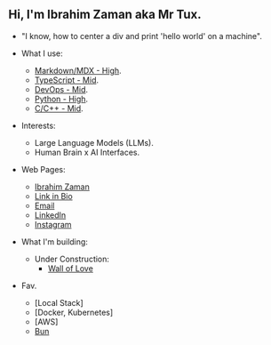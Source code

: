 ## Hi, I'm Ibrahim Zaman aka Mr Tux.

- "I know, how to center a div and print \'hello world\' on a machine".

- What I use:
    - [Markdown/MDX - High](www.markdownguide.org).
    - [TypeScript - Mid](https://www.typescriptlang.org/).
    - [DevOps - Mid](www.docker.com).
    - [Python - High](https://python.org).
    - [C/C++ - Mid](www.markdownguide.org).
- Interests:
    - Large Language Models (LLMs).
    - Human Brain x AI Interfaces.
 
- Web Pages:
    - [Ibrahim Zaman](https://abrahimzaman.com)
    - [Link in Bio](https://tiles.bio/abrahimzaman360)
    - [Email](mailto:abrahimzaman3@gmail.com)
    - [LinkedIn](https://linkedin.com/in/abrahimzaman360)
    - [Instagram](https://instagram.com/abrahimzaman360)
    
- What I'm building:
  - Under Construction:
      - [Wall of Love](https://walloflove.social)
 
- Fav.
  - [Local Stack]
  - [Docker, Kubernetes]
  - [AWS]
  - [Bun](https://bun.sh)


